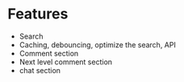 # Features

- Search
- Caching, debouncing, optimize the search, API
- Comment section
- Next level comment section
- chat section
